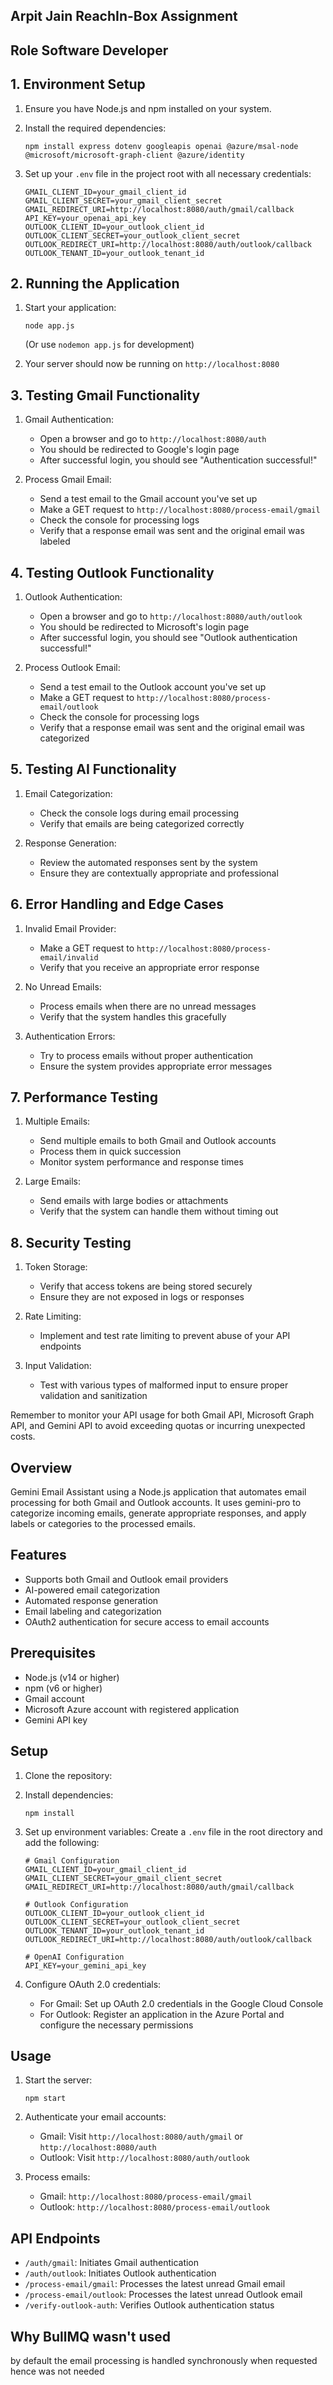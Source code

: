 ## Arpit Jain ReachIn-Box Assignment

## Role Software Developer

## 1. Environment Setup

1. Ensure you have Node.js and npm installed on your system.

2. Install the required dependencies:

   ```
   npm install express dotenv googleapis openai @azure/msal-node @microsoft/microsoft-graph-client @azure/identity
   ```

3. Set up your `.env` file in the project root with all necessary credentials:
   ```
   GMAIL_CLIENT_ID=your_gmail_client_id
   GMAIL_CLIENT_SECRET=your_gmail_client_secret
   GMAIL_REDIRECT_URI=http://localhost:8080/auth/gmail/callback
   API_KEY=your_openai_api_key
   OUTLOOK_CLIENT_ID=your_outlook_client_id
   OUTLOOK_CLIENT_SECRET=your_outlook_client_secret
   OUTLOOK_REDIRECT_URI=http://localhost:8080/auth/outlook/callback
   OUTLOOK_TENANT_ID=your_outlook_tenant_id
   ```

## 2. Running the Application

1. Start your application:

   ```
   node app.js
   ```

   (Or use `nodemon app.js` for development)

2. Your server should now be running on `http://localhost:8080`

## 3. Testing Gmail Functionality

1. Gmail Authentication:

   - Open a browser and go to `http://localhost:8080/auth`
   - You should be redirected to Google's login page
   - After successful login, you should see "Authentication successful!"

2. Process Gmail Email:
   - Send a test email to the Gmail account you've set up
   - Make a GET request to `http://localhost:8080/process-email/gmail`
   - Check the console for processing logs
   - Verify that a response email was sent and the original email was labeled

## 4. Testing Outlook Functionality

1. Outlook Authentication:

   - Open a browser and go to `http://localhost:8080/auth/outlook`
   - You should be redirected to Microsoft's login page
   - After successful login, you should see "Outlook authentication successful!"

2. Process Outlook Email:
   - Send a test email to the Outlook account you've set up
   - Make a GET request to `http://localhost:8080/process-email/outlook`
   - Check the console for processing logs
   - Verify that a response email was sent and the original email was categorized

## 5. Testing AI Functionality

1. Email Categorization:

   - Check the console logs during email processing
   - Verify that emails are being categorized correctly

2. Response Generation:
   - Review the automated responses sent by the system
   - Ensure they are contextually appropriate and professional

## 6. Error Handling and Edge Cases

1. Invalid Email Provider:

   - Make a GET request to `http://localhost:8080/process-email/invalid`
   - Verify that you receive an appropriate error response

2. No Unread Emails:

   - Process emails when there are no unread messages
   - Verify that the system handles this gracefully

3. Authentication Errors:
   - Try to process emails without proper authentication
   - Ensure the system provides appropriate error messages

## 7. Performance Testing

1. Multiple Emails:

   - Send multiple emails to both Gmail and Outlook accounts
   - Process them in quick succession
   - Monitor system performance and response times

2. Large Emails:
   - Send emails with large bodies or attachments
   - Verify that the system can handle them without timing out

## 8. Security Testing

1. Token Storage:

   - Verify that access tokens are being stored securely
   - Ensure they are not exposed in logs or responses

2. Rate Limiting:

   - Implement and test rate limiting to prevent abuse of your API endpoints

3. Input Validation:
   - Test with various types of malformed input to ensure proper validation and sanitization

Remember to monitor your API usage for both Gmail API, Microsoft Graph API, and Gemini API to avoid exceeding quotas or incurring unexpected costs.

## Overview

Gemini Email Assistant using a Node.js application that automates email processing for both Gmail and Outlook accounts. It uses gemini-pro to categorize incoming emails, generate appropriate responses, and apply labels or categories to the processed emails.

## Features

- Supports both Gmail and Outlook email providers
- AI-powered email categorization
- Automated response generation
- Email labeling and categorization
- OAuth2 authentication for secure access to email accounts

## Prerequisites

- Node.js (v14 or higher)
- npm (v6 or higher)
- Gmail account
- Microsoft Azure account with registered application
- Gemini API key

## Setup

1. Clone the repository:

2. Install dependencies:

   ```
   npm install
   ```

3. Set up environment variables:
   Create a `.env` file in the root directory and add the following:

   ```
   # Gmail Configuration
   GMAIL_CLIENT_ID=your_gmail_client_id
   GMAIL_CLIENT_SECRET=your_gmail_client_secret
   GMAIL_REDIRECT_URI=http://localhost:8080/auth/gmail/callback

   # Outlook Configuration
   OUTLOOK_CLIENT_ID=your_outlook_client_id
   OUTLOOK_CLIENT_SECRET=your_outlook_client_secret
   OUTLOOK_TENANT_ID=your_outlook_tenant_id
   OUTLOOK_REDIRECT_URI=http://localhost:8080/auth/outlook/callback

   # OpenAI Configuration
   API_KEY=your_gemini_api_key
   ```

4. Configure OAuth 2.0 credentials:
   - For Gmail: Set up OAuth 2.0 credentials in the Google Cloud Console
   - For Outlook: Register an application in the Azure Portal and configure the necessary permissions

## Usage

1. Start the server:

   ```
   npm start
   ```

2. Authenticate your email accounts:

   - Gmail: Visit `http://localhost:8080/auth/gmail` or `http://localhost:8080/auth`
   - Outlook: Visit `http://localhost:8080/auth/outlook`

3. Process emails:
   - Gmail: `http://localhost:8080/process-email/gmail`
   - Outlook: `http://localhost:8080/process-email/outlook`

## API Endpoints

- `/auth/gmail`: Initiates Gmail authentication
- `/auth/outlook`: Initiates Outlook authentication
- `/process-email/gmail`: Processes the latest unread Gmail email
- `/process-email/outlook`: Processes the latest unread Outlook email
- `/verify-outlook-auth`: Verifies Outlook authentication status

## Why BullMQ wasn't used

by default the email processing is handled synchronously when requested hence was not needed
